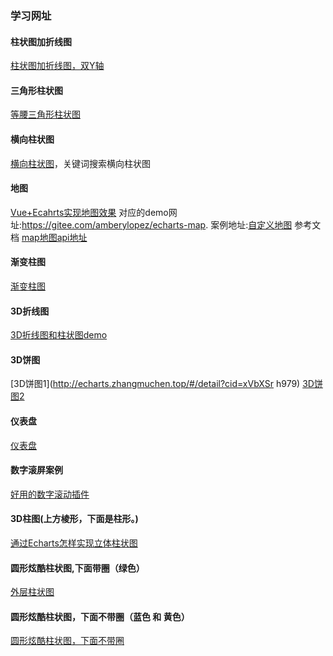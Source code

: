 ### 学习网址
#### 柱状图加折线图
[柱状图加折线图，双Y轴](http://echarts.zhangmuchen.top/#/detail?cid=xZp8IBBL8H)
#### 三角形柱状图
[等腰三角形柱状图](http://echarts.zhangmuchen.top/#/detail?cid=xchvTbC01_)
#### 横向柱状图
[横向柱状图](http://echarts.zhangmuchen.top/#/index)，关键词搜索横向柱状图
#### 地图
[Vue+Ecahrts实现地图效果](https://www.bilibili.com/video/BV1Dg411E7jw/?spm_id_from=333.337.search-card.all.click&vd_source=0db37044afb83f6d9dc9865b433fc865)
对应的demo网址:https://gitee.com/amberylopez/echarts-map.
案例地址:[自定义地图](http://echarts.zhangmuchen.top/#/detail?cid=xuxzITMEj6)
参考文档
[map地图api地址](https://echarts.apache.org/zh/option.html#series-map)
#### 渐变柱图
[渐变柱图](http://echarts.zhangmuchen.top/#/detail?cid=6afe4-754e-dd41-99d8f-2172d483)
#### 3D折线图
[3D折线图和柱状图demo](http://echarts.zhangmuchen.top/#/detail?cid=xcmjkJifSt)

#### 3D饼图
[3D饼图1](http://echarts.zhangmuchen.top/#/detail?cid=xVbXSr h979)
[3D饼图2](http://echarts.zhangmuchen.top/#/detail?cid=7c92b-45b1-950b-ac649-b17ff37f)

#### 仪表盘
[仪表盘](http://echarts.zhangmuchen.top/#/detail?cid=xIhr8AavHS)

#### 数字滚屏案例
[好用的数字滚动插件](https://www.jq22.com/jquery-info21301)

#### 3D柱图(上方棱形，下面是柱形。)
[通过Echarts怎样实现立体柱状图](https://juejin.cn/post/7193874101755674680#heading-11)

#### 圆形炫酷柱状图,下面带圈（绿色）
[外层柱状图](http://echarts.zhangmuchen.top/#/detail?cid=xI-Zi66O0p)

#### 圆形炫酷柱状图，下面不带圈（蓝色 和 黄色）
[圆形炫酷柱状图，下面不带圈](http://echarts.zhangmuchen.top/#/detail?cid=xyQmYbpcxa)

